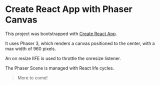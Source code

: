 # Create React App with Phaser Canvas

This project was bootstrapped with [Create React App](https://github.com/facebook/create-react-app).

It uses Phaser 3, which renders a canvas positioned to the center, with a max width of 960 pixels.

An on resize IIFE is used to throttle the onresize listener.

The Phaser Scene is managed with React life cycles.

> More to come!
